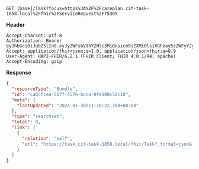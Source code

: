 `GET [base]/Task?focus=https%3A%2F%2Fcareplan.cit-task-1858.local%2Ffhir%2FServiceRequest%2F75305`

__Header__
```
Accept-Charset: utf-8
Authorization: Bearer eyJhbGciOiJub25lIn0.eyJyZWFsbV9hY2Nlc3MiOnsicm9sZXMiOlsiVGFzay5zZWFyY2giLCIkdGVzdC1vbmx5LWNyZWF0ZSJdfSwidXNlcl90eXBlIjoiU1lTVEVNIn0.
Accept: application/fhir+json;q=1.0, application/json+fhir;q=0.9
User-Agent: HAPI-FHIR/6.2.1 (FHIR Client; FHIR 4.0.1/R4; apache)
Accept-Encoding: gzip
```



__Response__
```json
{
  "resourceType": "Bundle",
  "id": "cabcfcea-517f-4576-bcca-0fe100c52c10",
  "meta": {
    "lastUpdated": "2024-01-30T11:10:22.188+00:00"
  },
  "type": "searchset",
  "total": 0,
  "link": [
    {
      "relation": "self",
      "url": "https://task.cit-task-1858.local/fhir/Task?_format=json&_pretty=true&focus=https%3A%2F%2Fcareplan.cit-task-1858.local%2Ffhir%2FServiceRequest%2F75305"
    }
  ]
}
```